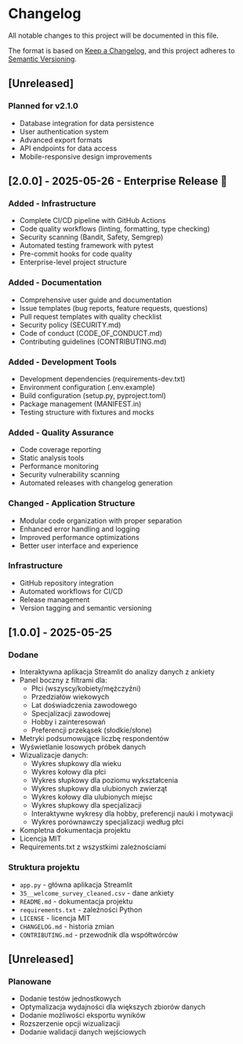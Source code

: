 # Changelog

All notable changes to this project will be documented in this file.

The format is based on [Keep a Changelog](https://keepachangelog.com/en/1.0.0/),
and this project adheres to [Semantic Versioning](https://semver.org/spec/v2.0.0.html).

## [Unreleased]

### Planned for v2.1.0
- Database integration for data persistence
- User authentication system
- Advanced export formats
- API endpoints for data access
- Mobile-responsive design improvements

## [2.0.0] - 2025-05-26 - Enterprise Release 🚀

### Added - Infrastructure
- Complete CI/CD pipeline with GitHub Actions
- Code quality workflows (linting, formatting, type checking)
- Security scanning (Bandit, Safety, Semgrep)
- Automated testing framework with pytest
- Pre-commit hooks for code quality
- Enterprise-level project structure

### Added - Documentation
- Comprehensive user guide and documentation
- Issue templates (bug reports, feature requests, questions)
- Pull request templates with quality checklist
- Security policy (SECURITY.md)
- Code of conduct (CODE_OF_CONDUCT.md)
- Contributing guidelines (CONTRIBUTING.md)

### Added - Development Tools
- Development dependencies (requirements-dev.txt)
- Environment configuration (.env.example)
- Build configuration (setup.py, pyproject.toml)
- Package management (MANIFEST.in)
- Testing structure with fixtures and mocks

### Added - Quality Assurance
- Code coverage reporting
- Static analysis tools
- Performance monitoring
- Security vulnerability scanning
- Automated releases with changelog generation

### Changed - Application Structure
- Modular code organization with proper separation
- Enhanced error handling and logging
- Improved performance optimizations
- Better user interface and experience

### Infrastructure
- GitHub repository integration
- Automated workflows for CI/CD
- Release management
- Version tagging and semantic versioning

## [1.0.0] - 2025-05-25

### Dodane
- Interaktywna aplikacja Streamlit do analizy danych z ankiety
- Panel boczny z filtrami dla:
  - Płci (wszyscy/kobiety/mężczyźni)
  - Przedziałów wiekowych
  - Lat doświadczenia zawodowego
  - Specjalizacji zawodowej
  - Hobby i zainteresowań
  - Preferencji przekąsek (słodkie/słone)
- Metryki podsumowujące liczbę respondentów
- Wyświetlanie losowych próbek danych
- Wizualizacje danych:
  - Wykres słupkowy dla wieku
  - Wykres kołowy dla płci
  - Wykres słupkowy dla poziomu wykształcenia
  - Wykres słupkowy dla ulubionych zwierząt
  - Wykres kołowy dla ulubionych miejsc
  - Wykres słupkowy dla specjalizacji
  - Interaktywne wykresy dla hobby, preferencji nauki i motywacji
  - Wykres porównawczy specjalizacji według płci
- Kompletna dokumentacja projektu
- Licencja MIT
- Requirements.txt z wszystkimi zależnościami

### Struktura projektu
- `app.py` - główna aplikacja Streamlit
- `35__welcome_survey_cleaned.csv` - dane ankiety
- `README.md` - dokumentacja projektu
- `requirements.txt` - zależności Python
- `LICENSE` - licencja MIT
- `CHANGELOG.md` - historia zmian
- `CONTRIBUTING.md` - przewodnik dla współtwórców

## [Unreleased]

### Planowane
- Dodanie testów jednostkowych
- Optymalizacja wydajności dla większych zbiorów danych
- Dodanie możliwości eksportu wyników
- Rozszerzenie opcji wizualizacji
- Dodanie walidacji danych wejściowych